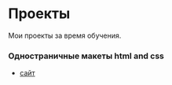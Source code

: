 # Проекты

Мои проекты за время обучения.

### Одностраничные макеты html and css

- [сайт]([https://github.com/du3z/kjyth](https://du3z.github.io/kjyth/))
